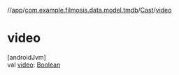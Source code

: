//[app](../../../index.md)/[com.example.filmosis.data.model.tmdb](../index.md)/[Cast](index.md)/[video](video.md)

# video

[androidJvm]\
val [video](video.md): [Boolean](https://kotlinlang.org/api/latest/jvm/stdlib/kotlin/-boolean/index.html)
